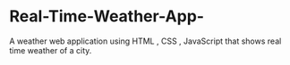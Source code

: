 # Real-Time-Weather-App-
A weather web application using HTML , CSS , JavaScript that shows real time weather of a city.
